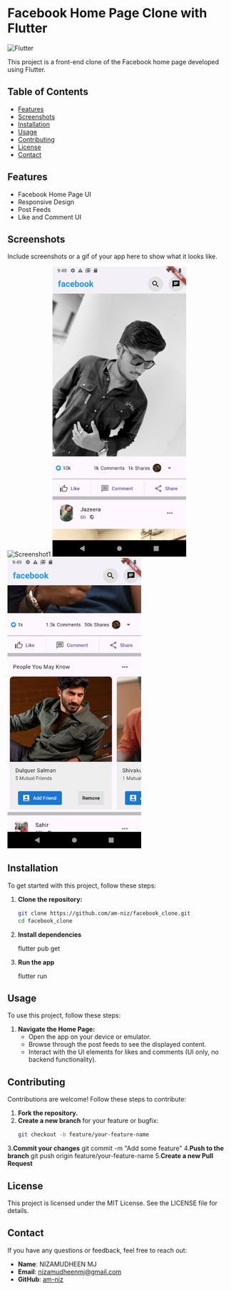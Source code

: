 # Facebook Home Page Clone with Flutter

![Flutter](https://img.shields.io/badge/Flutter-Framework-blue)

This project is a front-end clone of the Facebook home page developed using Flutter.

## Table of Contents

- [Features](#features)
- [Screenshots](#screenshots)
- [Installation](#installation)
- [Usage](#usage)
- [Contributing](#contributing)
- [License](#license)
- [Contact](#contact)

## Features

- Facebook Home Page UI
- Responsive Design
- Post Feeds
- Like and Comment UI


## Screenshots

Include screenshots or a gif of your app here to show what it looks like.

<img src="screenshots/fb11.png" alt="Screenshot1" width="300"/>
<img src="screenshots/fb2.png" alt="Screenshot2" width="300"/>
<img src="screenshots/fb3.png" alt="Screenshot2" width="300"/>


## Installation

To get started with this project, follow these steps:

1. **Clone the repository:**

   ```sh
   git clone https://github.com/am-niz/facebook_clone.git
   cd facebook_clone
   
2. **Install dependencies**

   flutter pub get

3. **Run the app**
   
   flutter run

## Usage

To use this project, follow these steps:

1. **Navigate the Home Page:**
   - Open the app on your device or emulator.
   - Browse through the post feeds to see the displayed content.
   - Interact with the UI elements for likes and comments (UI only, no backend functionality).

## Contributing

Contributions are welcome! Follow these steps to contribute:

1. **Fork the repository.**
2. **Create a new branch** for your feature or bugfix:
   ```sh
   git checkout -b feature/your-feature-name
3.**Commit your changes**
  git commit -m "Add some feature"
4.**Push to the branch**
  git push origin feature/your-feature-name
5.**Create a new Pull Request**

## License

This project is licensed under the MIT License. See the LICENSE file for details.

## Contact

If you have any questions or feedback, feel free to reach out:

- **Name**: NIZAMUDHEEN MJ
- **Email**: nizamudheenmj@gmail.com
- **GitHub**: [am-niz](https://github.com/am-niz)





